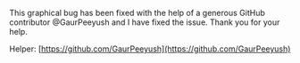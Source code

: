 This graphical bug has been fixed with the help of a generous GitHub contributor @GaurPeeyush and I have fixed the issue. Thank you for your help.

Helper: [https://github.com/GaurPeeyush](https://github.com/GaurPeeyush)
